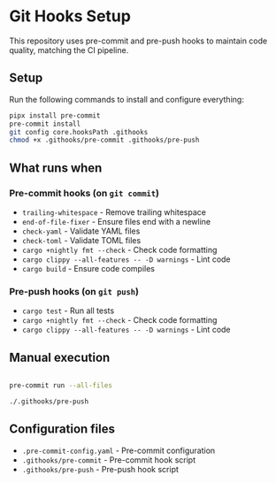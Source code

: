 # Git Hooks Setup

This repository uses pre-commit and pre-push hooks to maintain code quality, matching the CI pipeline.

## Setup

Run the following commands to install and configure everything:

```bash
pipx install pre-commit
pre-commit install
git config core.hooksPath .githooks
chmod +x .githooks/pre-commit .githooks/pre-push
```

## What runs when

### Pre-commit hooks (on `git commit`)

- `trailing-whitespace` - Remove trailing whitespace
- `end-of-file-fixer` - Ensure files end with a newline
- `check-yaml` - Validate YAML files
- `check-toml` - Validate TOML files
- `cargo +nightly fmt --check` - Check code formatting
- `cargo clippy --all-features -- -D warnings` - Lint code
- `cargo build` - Ensure code compiles

### Pre-push hooks (on `git push`)

- `cargo test` - Run all tests
- `cargo +nightly fmt --check` - Check code formatting
- `cargo clippy --all-features -- -D warnings` - Lint code

## Manual execution

```bash

pre-commit run --all-files

./.githooks/pre-push
```

## Configuration files

- `.pre-commit-config.yaml` - Pre-commit configuration
- `.githooks/pre-commit` - Pre-commit hook script
- `.githooks/pre-push` - Pre-push hook script
